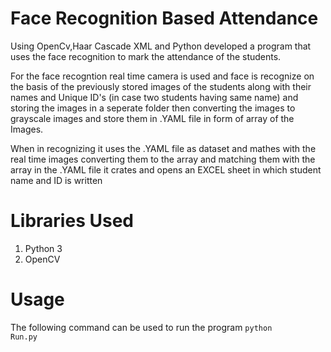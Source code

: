 # Face Recognition Based Attendance
Using OpenCv,Haar Cascade XML and Python developed a program that uses the face recognition to mark the attendance of the students.

For the face recogntion real time camera is used and face is recognize on the basis of the previously stored images of the students 
along with their names and Unique ID's (in case two students having same name) and storing the images in a seperate folder then 
converting the images to grayscale images and store them in .YAML file in form of array of the Images.

When in recognizing it uses the .YAML file as dataset and mathes with the real time images converting them to the array and matching
them with the array in the .YAML file it crates and opens an EXCEL sheet in which student name and ID is written

# Libraries Used
<ol>
  <li>Python 3</li>
  <li>OpenCV</li>
</ol>

# Usage
The following command can be used to run the program <code>python Run.py</code>
